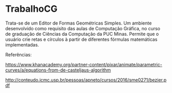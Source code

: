 # TrabalhoCG
Trata-se de um Editor de Formas Geométricas Simples. Um ambiente desenvolvido como requisito das aulas de Computação Gráfica, 
no curso de graduação de Ciências da Computação da PUC Minas. 
Permite que o usuário crie retas e círculos à partir de diferentes fórmulas matemáticas implementadas.

Referências: 

https://www.khanacademy.org/partner-content/pixar/animate/parametric-curves/a/equations-from-de-casteljaus-algorithm

http://conteudo.icmc.usp.br/pessoas/apneto/cursos/2016/sme0271/bezier.pdf
